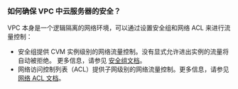 ### 如何确保 VPC 中云服务器的安全？
VPC 本身是一个逻辑隔离的网络环境，可以通过设置安全组和网络 ACL 来进行流量控制：
- 安全组提供 CVM 实例级别的网络流量控制。没有显式允许进出实例的流量将自动被拒绝。
更多信息，请参见 [安全组文档](http://intl.cloud.tencent.com/document/product/213/12452)。
- 网络访问控制列表（ACL）提供子网级别的网络流量控制。更多信息，请参见 [网络 ACL 文档](http://intl.cloud.tencent.com/document/product/215/5132)。
